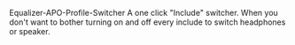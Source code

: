 Equalizer-APO-Profile-Switcher
A one click "Include" switcher. When you don't want to bother turning on and off every include to switch headphones or speaker.
